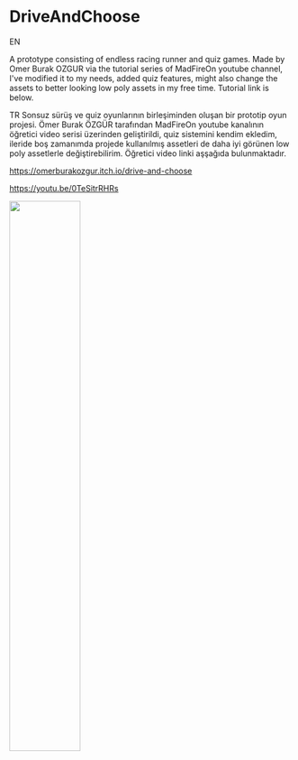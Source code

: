 # DriveAndChoose

EN

A prototype consisting of endless racing runner and quiz games. Made by Omer Burak OZGUR via the tutorial series of MadFireOn youtube channel, I've modified it to my needs, added quiz features, might also change the assets to better looking low poly assets in my free time. Tutorial link is below.

TR
Sonsuz sürüş ve quiz oyunlarının birleşiminden oluşan bir prototip oyun projesi. Ömer Burak ÖZGÜR tarafından MadFireOn youtube kanalının öğretici video serisi üzerinden geliştirildi, quiz sistemini kendim ekledim, ileride boş zamanımda projede kullanılmış assetleri de daha iyi görünen low poly assetlerle değiştirebilirim. Öğretici video linki aşşağıda bulunmaktadır.

https://omerburakozgur.itch.io/drive-and-choose

https://youtu.be/0TeSitrRHRs

[<img src="https://i3.ytimg.com/vi/0TeSitrRHRs/maxresdefault.jpg" width="50%">](https://youtu.be/0TeSitrRHRs "Drive And Choose Gameplay")
